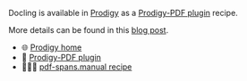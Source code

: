 Docling is available in [Prodigy][home] as a [Prodigy-PDF plugin][plugin] recipe.

More details can be found in this [blog post][blog].

- 🌐 [Prodigy home][home]
- 🔌 [Prodigy-PDF plugin][plugin]
- 🧑🏽‍🍳 [pdf-spans.manual recipe][recipe]

[home]: https://prodi.gy/
[plugin]: https://prodi.gy/docs/plugins#pdf
[recipe]: https://prodi.gy/docs/plugins#pdf-spans.manual
[blog]: https://explosion.ai/blog/pdfs-nlp-structured-data
